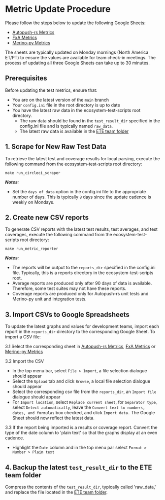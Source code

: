 # Metric Update Procedure

Please follow the steps below to update the following Google Sheets:

- [Autopush-rs Metrics][1]
- [FxA Metrics][2]
- [Merino-py Metrics][3]

The sheets are typically updated on Monday mornings (North America ET/PT) to ensure the values are
available for team check-in meetings. The process of updating all three Google Sheets can take up
to 30 minutes.

## Prerequisites

Before updating the test metrics, ensure that:

- You are on the latest version of the `main` branch
- Your `config.ini` file in the root directory is up to date
- You have the latest raw data in the ecosystem-test-scripts root directory. 
  - The raw data should be found in the `test_result_dir` specified in the config.ini file and is
    typically named `raw_data`.
  - The latest raw data is available in the [ETE team folder][0]

## 1. Scrape for New Raw Test Data

To retrieve the latest test and coverage results for local parsing, execute the following command from the ecosystem-test-scripts root directory:

```shell
make run_circleci_scraper
```

_**Notes**:_

- Set the `days_of_data` option in the config.ini file to the appropriate number of days. This is
  typically `8` days since the update cadence is weekly on Mondays.

## 2. Create new CSV reports

To generate CSV reports with the latest test results, test averages, and test coverages, execute the
following command from the ecosystem-test-scripts root directory:

```shell
make run_metric_reporter
```

_**Notes**:_

- The reports will be output to the `reports_dir` specified in the config.ini file. Typically, this
  is a reports directory in the ecosystem-test-scripts root.
- Average reports are produced only after 90 days of data is available. Therefore, some test suites
  may not have these reports.
- Coverage reports are produced only for Autopush-rs unit tests and Merino-py unit and integration
  tests.

## 3. Import CSVs to Google Spreadsheets

To update the latest graphs and values for development teams, import each report in the
`reports_dir` directory to the corresponding Google Sheet. To import a CSV file:

3.1 Select the corresponding sheet in [Autopush-rs Metrics][1], [FxA Metrics][2] or
[Merino-py Metrics][3] 

3.2 Import the CSV 

- In the top menu bar, select `File > Import`, a file selection dialogue should appear
- Select the `Upload` tab and click `Browse`, a local file selection dialogue should appear
- Select the corresponding csv file from the `reports_dir`, an `Import file` dialogue should
  appear
- For `Import location`, select `Replace current sheet`, for `Separator type,` select
  `Detect automatically`, leave the `Convert text to numbers, dates, and formulas` box
   checked, and click `Import data.` The Google Sheet should now reflect the latest data.
  
3.3  If the report being imported is a results or coverage report. Convert the type of the date
     column to 'plain text' so that the graphs display at an even cadence. 
- Highlight the `Date` column and in the top menu par select `Format > Number > Plain text`

## 4. Backup the latest `test_result_dir` to the ETE team folder

Compress the contents of the `test_result_dir`, typically called 'raw_data,' and replace the file
located in the [ETE team folder][0].


[0]: https://drive.google.com/drive/folders/1N4YW97gEH6gmdlfDNtuGxUsdo2EKkCAi
[1]: https://docs.google.com/spreadsheets/d/1abjtg2e-PHm8JDP5A629KFVA-eBc8I5VtFPcz_UCDQs/edit?usp=drive_link
[2]: https://docs.google.com/spreadsheets/d/1qKwxsSI2RNo-qKZflETtBbyZ9b0ZUB_id2SL17_MmYo/edit?usp=drive_link
[3]: https://docs.google.com/spreadsheets/d/1dZjfFVoYYPHmStCbyQkWXfBy9yvL10-g6OLQ3nU_25o/edit?usp=drive_link
